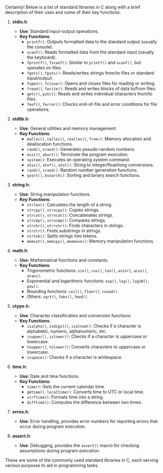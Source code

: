 Certainly! Below is a list of standard libraries in C along with a brief description of their uses and some of their key functions:

1. **stdio.h**:
   - **Use**: Standard input-output operations.
   - **Key Functions**:
     - `printf()`: Outputs formatted data to the standard output (usually the console).
     - `scanf()`: Reads formatted data from the standard input (usually the keyboard).
     - `fprintf()`, `fscanf()`: Similar to `printf()` and `scanf()`, but operates on files.
     - `fgets()`, `fputs()`: Reads/writes strings from/to files or standard input/output.
     - `fopen()`, `fclose()`: Opens and closes files for reading or writing.
     - `fread()`, `fwrite()`: Reads and writes blocks of data to/from files.
     - `getc()`, `putc()`: Reads and writes individual characters from/to files.
     - `feof()`, `ferror()`: Checks end-of-file and error conditions for file operations.

2. **stdlib.h**:
   - **Use**: General utilities and memory management.
   - **Key Functions**:
     - `malloc()`, `calloc()`, `realloc()`, `free()`: Memory allocation and deallocation functions.
     - `rand()`, `srand()`: Generates pseudo-random numbers.
     - `exit()`, `abort()`: Terminate the program execution.
     - `system()`: Executes an operating system command.
     - `atoi()`, `atof()`, `atol()`: String to integer/float/long conversions.
     - `rand()`, `srand()`: Random number generation functions.
     - `qsort()`, `bsearch()`: Sorting and binary search functions.

3. **string.h**:
   - **Use**: String manipulation functions.
   - **Key Functions**:
     - `strlen()`: Calculates the length of a string.
     - `strcpy()`, `strncpy()`: Copies strings.
     - `strcat()`, `strncat()`: Concatenates strings.
     - `strcmp()`, `strncmp()`: Compares strings.
     - `strchr()`, `strrchr()`: Finds characters in strings.
     - `strstr()`: Finds substrings in strings.
     - `strtok()`: Splits strings into tokens.
     - `memset()`, `memcpy()`, `memmove()`: Memory manipulation functions.

4. **math.h**:
   - **Use**: Mathematical functions and constants.
   - **Key Functions**:
     - Trigonometric functions: `sin()`, `cos()`, `tan()`, `asin()`, `acos()`, `atan()`.
     - Exponential and logarithmic functions: `exp()`, `log()`, `log10()`, `pow()`.
     - Rounding functions: `ceil()`, `floor()`, `round()`.
     - Others: `sqrt()`, `fabs()`, `fmod()`.

5. **ctype.h**:
   - **Use**: Character classification and conversion functions.
   - **Key Functions**:
     - `isalpha()`, `isdigit()`, `isalnum()`: Checks if a character is alphabetic, numeric, alphanumeric, etc.
     - `isupper()`, `islower()`: Checks if a character is uppercase or lowercase.
     - `toupper()`, `tolower()`: Converts characters to uppercase or lowercase.
     - `isspace()`: Checks if a character is whitespace.

6. **time.h**:
   - **Use**: Date and time functions.
   - **Key Functions**:
     - `time()`: Gets the current calendar time.
     - `gmtime()`, `localtime()`: Converts time to UTC or local time.
     - `strftime()`: Formats time into a string.
     - `difftime()`: Computes the difference between two times.

7. **errno.h**:
   - **Use**: Error handling, provides error numbers for reporting errors that occur during program execution.

8. **assert.h**:
   - **Use**: Debugging, provides the `assert()` macro for checking assumptions during program execution.

These are some of the commonly used standard libraries in C, each serving various purposes to aid in programming tasks.